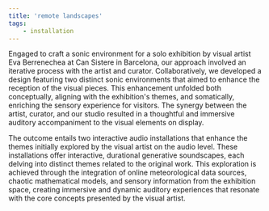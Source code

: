 ```yaml
---
title: 'remote landscapes'
tags:
    - installation
---
```


Engaged to craft a sonic environment for a solo exhibition by visual artist Eva Berrenechea at Can Sistere in Barcelona, our approach involved an iterative process with the artist and curator. Collaboratively, we developed a design featuring two distinct sonic environments that aimed to enhance the reception of the visual pieces. This enhancement unfolded both conceptually, aligning with the exhibition's themes, and somatically, enriching the sensory experience for visitors. The synergy between the artist, curator, and our studio resulted in a thoughtful and immersive auditory accompaniment to the visual elements on display.

The outcome entails two interactive audio installations that enhance the themes initially explored by the visual artist on the audio level. These installations offer interactive, durational generative soundscapes, each delving into distinct themes related to the original work. This exploration is achieved through the integration of online meteorological data sources, chaotic mathematical models, and sensory information from the exhibition space, creating immersive and dynamic auditory experiences that resonate with the core concepts presented by the visual artist.
